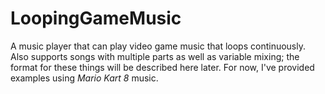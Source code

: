 # LoopingGameMusic

A music player that can play video game music that loops continuously. Also supports songs with multiple parts as well as variable mixing; the format for these things will be described here later. For now, I've provided examples using *Mario Kart 8* music.
